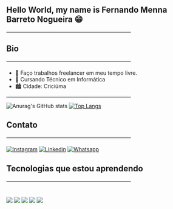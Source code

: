 ## Hello World, my name is Fernando Menna Barreto Nogueira 😁<hr color="#ff0000" width="65%" align="left"> 

## Bio<hr color="#ff0000" width="65%" align="left"> 

- 🔭 Faço trabalhos freelancer em meu tempo livre.
- 📘 Cursando Técnico em Informática
- 🏙 Cidade: Criciúma
<hr color="#ff0000" width="65%" align="left"> 

![Anurag's GitHub stats](https://github-readme-stats.vercel.app/api?username=FerNogueiraa&show_icons=true&theme=dark)
[![Top Langs](https://github-readme-stats.vercel.app/api/top-langs/?username=FerNogueiraa)](https://github.com/anuraghazra/github-readme-stats)

## Contato<hr color="#ff0000" width="65%" align="left"> 
[![Instagram](https://img.shields.io/badge/Instagram-E4405F?style=for-the-badge&logo=instagram&logoColor=white)](https://www.instagram.com/fernandombn_/) [![Linkedin](https://img.shields.io/badge/LinkedIn-0077B5?style=for-the-badge&logo=linkedin&logoColor=white)](https://www.linkedin.com/in/fernando-menna-barreto-nogueira-b96a63283/) [![Whatsapp](https://img.shields.io/badge/WhatsApp-25D366?style=for-the-badge&logo=whatsapp&logoColor=white)](wa.me/48988592335)


## Tecnologias que estou aprendendo<hr color="#ff0000" width="65%" align="left"> 
<div style="display: inline_block"> <br/>
    <img align="center" src="https://img.shields.io/badge/HTML-239120?style=for-the-badge&logo=html5&logoColor=white">
    <img align="center" src="https://img.shields.io/badge/Python-3776AB?style=for-the-badge&logo=python&logoColor=white">
    <img align="center" src="https://img.shields.io/badge/Arduino_IDE-00979D?style=for-the-badge&logo=arduino&logoColor=white">
    <img align="center" src="https://img.shields.io/badge/CSS-239120?&style=for-the-badge&logo=css3&logoColor=white">
    <img align="center" src="https://img.shields.io/badge/Python-3776AB?style=for-the-badge&logo=python&logoColor=white">
</div>


